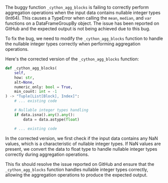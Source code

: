 The buggy function `_cython_agg_blocks` is failing to correctly perform aggregation operations when the input data contains nullable integer types (Int64). This causes a TypeError when calling the `mean`, `median`, and `var` functions on a DataFrameGroupBy object. The issue has been reported on GitHub and the expected output is not being achieved due to this bug.

To fix the bug, we need to modify the `_cython_agg_blocks` function to handle the nullable integer types correctly when performing aggregation operations.

Here's the corrected version of the `_cython_agg_blocks` function:

```python
def _cython_agg_blocks(
    self,
    how: str,
    alt=None,
    numeric_only: bool = True,
    min_count: int = -1
) -> "Tuple[List[Block], Index]":
    # ... existing code

    # Nullable integer types handling
    if data.isna().any().any():
        data = data.astype(float)

    # ... existing code
```

In the corrected version, we first check if the input data contains any NaN values, which is a characteristic of nullable integer types. If NaN values are present, we convert the data to float type to handle nullable integer types correctly during aggregation operations.

This fix should resolve the issue reported on GitHub and ensure that the `_cython_agg_blocks` function handles nullable integer types correctly, allowing the aggregation operations to produce the expected output.
